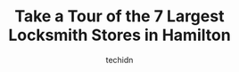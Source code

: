 ---
layout: ampstory
image: https://i0.wp.com/www.auto.or.id/wp-content/uploads/2023/06/locksmith-stoney-creek-0-hamilton-1686323592.jpeg?resize=640,853
author: techidn
featured: false
description: Hamilton, Ontario, Canada is a haven for Locksmith enthusiasts, boasting an impressive array of 7 top-notch establishments. Whether youre a seasoned connoisseur or simply curious to explore
title: Take a Tour of the 7 Largest Locksmith Stores in Hamilton
cover:
   title: Take a Tour of the 7 Largest Locksmith Stores in Hamilton
   subtitle: AUTO.OR.ID
   background: https://www.auto.or.id/wp-content/uploads/2023/06/locksmith-stoney-creek-0-hamilton-1686323592.jpeg

pages: 
 - layout: thirds
   top: <h1>#1 About Town Lock & Key</h1>
   bottom: "<p>Great to work with, excellent value & knowledge, set realistic expectations, theyre personable and they do things others cant (my classic car cylinders and keys needed </p>"
   background: https://www.auto.or.id/wp-content/uploads/2023/06/locksmith-stoney-creek-1-hamilton-1686323594.jpeg
   backgroundblur: true
 - layout: thirds
   top: <h1>#2 Dundas Lock & Key Inc</h1>
   bottom: "<p>178 King St W, Dundas, ON L9H 1V4, Canada</p>"
   background: https://www.auto.or.id/wp-content/uploads/2023/06/locksmith-stoney-creek-2-hamilton-1686323594.jpeg
   cta:
      link: https://www.auto.or.id/take-a-tour-of-the-7-largest-locksmith-stores-in-hamilton/
      text: Take a Tour of the 7 Largest Locksmith Stores in Hamilton
 - layout: thirds
   top: <h1>#3 Al Beck s Key Shop</h1>
   bottom: "<p>663 Main St E, Hamilton, ON L8M 1K1, Canada</p>"
   background: https://images.unsplash.com/photo-1618156903850-a0277427c567?ixlib=rb-4.0.3&ixid=MnwxMjA3fDB8MHxwaG90by1wYWdlfHx8fGVufDB8fHx8&auto=format&fit=crop&w=640&h=853&q=80
   cta:
      link: https://www.auto.or.id/take-a-tour-of-the-7-largest-locksmith-stores-in-hamilton/
      text: Take a Tour of the 7 Largest Locksmith Stores in Hamilton
 - layout: thirds
   top: <h1>#4 Ottawa Key Shop</h1>
   bottom: "<p>82 Ottawa St N, Hamilton, ON L8H 3Z1, Canada</p>"
   background: https://images.unsplash.com/photo-1619844175408-c05947985e2d?ixlib=rb-4.0.3&ixid=MnwxMjA3fDB8MHxwaG90by1wYWdlfHx8fGVufDB8fHx8&auto=format&fit=crop&w=640&h=853&q=80
   cta:
      link: https://www.auto.or.id/take-a-tour-of-the-7-largest-locksmith-stores-in-hamilton/
      text: Take a Tour of the 7 Largest Locksmith Stores in Hamilton
 - layout: thirds
   top: <h1>#5 Minute Key</h1>
   bottom: "<p>675 Upper James St, Hamilton, ON L9C 2Z5, Canada</p>"
   background: https://images.unsplash.com/photo-1541443131876-44b03de101c5?ixlib=rb-4.0.3&ixid=MnwxMjA3fDB8MHxwaG90by1wYWdlfHx8fGVufDB8fHx8&auto=format&fit=crop&w=640&h=853&q=80
   cta:
      link: https://www.auto.or.id/take-a-tour-of-the-7-largest-locksmith-stores-in-hamilton/
      text: Take a Tour of the 7 Largest Locksmith Stores in Hamilton
 - layout: thirds
   top: <h1>#6 Auto Key Pro</h1>
   bottom: "<p>961 Main St E, Hamilton, ON L8M 1N1, Canada</p>"
   background: https://images.unsplash.com/photo-1608506876688-ab805ee6c2c6?ixlib=rb-4.0.3&ixid=MnwxMjA3fDB8MHxwaG90by1wYWdlfHx8fGVufDB8fHx8&auto=format&fit=crop&w=640&h=853&q=80
   cta:
      link: https://www.auto.or.id/take-a-tour-of-the-7-largest-locksmith-stores-in-hamilton/
      text: Take a Tour of the 7 Largest Locksmith Stores in Hamilton
 - layout: thirds
   top: <h1>#7 Minute Key</h1>
   bottom: "<p>510 Centennial Pkwy N, Hamilton, ON L8E 0G2, Canada</p>"
   background: https://images.unsplash.com/photo-1484136063621-1acbc3b4ec98?ixlib=rb-4.0.3&ixid=MnwxMjA3fDB8MHxwaG90by1wYWdlfHx8fGVufDB8fHx8&auto=format&fit=crop&w=640&h=853&q=80
   cta:
      link: https://www.auto.or.id/take-a-tour-of-the-7-largest-locksmith-stores-in-hamilton/
      text: Take a Tour of the 7 Largest Locksmith Stores in Hamilton
 - layout: thirds
   middle: Continue reading...
   background: https://images.unsplash.com/photo-1621615645943-6948d5288720?ixlib=rb-4.0.3&ixid=MnwxMjA3fDB8MHxwaG90by1wYWdlfHx8fGVufDB8fHx8&auto=format&fit=crop&w=640&h=853&q=80
   cta:
      link: https://www.auto.or.id/take-a-tour-of-the-7-largest-locksmith-stores-in-hamilton/
      text: Take a Tour of the 7 Largest Locksmith Stores in Hamilton

---